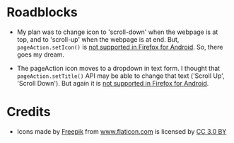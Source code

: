 # Roadblocks

- My plan was to change icon to 'scroll-down' when the webpage is at top, and to 'scroll-up' when the webpage is at end. But, `pageAction.setIcon()` is [not supported in Firefox for Android](https://developer.mozilla.org/en-US/docs/Mozilla/Add-ons/WebExtensions/API/pageAction/setIcon#Browser_compatibility). So, there goes my dream.

- The pageAction icon moves to a dropdown in text form. I thought that `pageAction.setTitle()` API may be able to change that text ('Scroll Up', 'Scroll Down'). But again it is [not supported in Firefox for Android](https://developer.mozilla.org/en-US/docs/Mozilla/Add-ons/WebExtensions/API/pageAction/setTitle#Browser_compatibility).


# Credits

- <div>Icons made by <a href="https://www.freepik.com/" title="Freepik">Freepik</a> from <a href="https://www.flaticon.com/" 			    title="Flaticon">www.flaticon.com</a> is licensed by <a href="http://creativecommons.org/licenses/by/3.0/" 			    title="Creative Commons BY 3.0" target="_blank">CC 3.0 BY</a></div>

